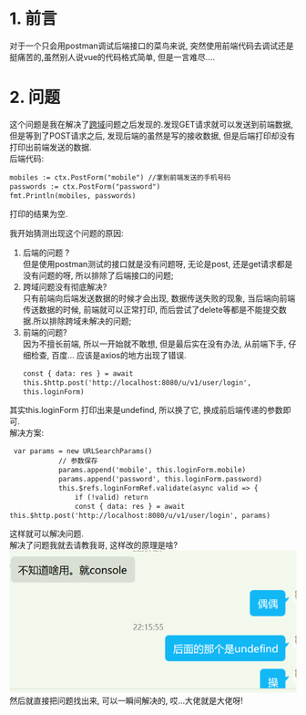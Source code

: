 # 1. 前言
对于一个只会用postman调试后端接口的菜鸟来说, 突然使用前端代码去调试还是挺痛苦的,虽然别人说vue的代码格式简单, 但是一言难尽....
# 2. 问题
这个问题是我在解决了[跨域](https://github.com/huangxuepeng/Test/blob/main/%E7%AC%94%E8%AE%B0/%E8%B7%A8%E5%9F%9F.md)问题之后发现的.发现GET请求就可以发送到前端数据, 但是等到了POST请求之后, 发现后端的虽然是写的接收数据, 但是后端打印却没有打印出前端发送的数据.   
后端代码: 
```
mobiles := ctx.PostForm("mobile") //拿到前端发送的手机号码
passwords := ctx.PostForm("password")
fmt.Println(mobiles, passwords)
```
打印的结果为空.   

  
我开始猜测出现这个问题的原因:
1. 后端的问题 ?   
   但是使用postman测试的接口就是没有问题呀, 无论是post, 还是get请求都是没有问题的呀, 所以排除了后端接口的问题;
2. 跨域问题没有彻底解决?   
    只有前端向后端发送数据的时候才会出现, 数据传送失败的现象, 当后端向前端传送数据的时候, 前端就可以正常打印, 而后尝试了delete等都是不能提交数据.所以排除跨域未解决的问题;  
3. 前端的问题?  
    因为不擅长前端, 所以一开始就不敢想, 但是最后实在没有办法, 从前端下手, 仔细检查, 百度... 应该是axios的地方出现了错误.   
    ```
    const { data: res } = await this.$http.post('http://localhost:8080/u/v1/user/login', 
    this.loginForm)
    ```
其实this.loginForm 打印出来是undefind, 所以换了它, 换成前后端传递的参数即可.    
解决方案:
```
 var params = new URLSearchParams()
            // 参数保存
            params.append('mobile', this.loginForm.mobile)
            params.append('password', this.loginForm.password)
            this.$refs.loginFormRef.validate(async valid => {
                if (!valid) return
                const { data: res } = await this.$http.post('http://localhost:8080/u/v1/user/login', params)
```
这样就可以解决问题.   
解决了问题我就去请教我哥, 这样改的原理是啥?
![图片](bcd7c2e81a3b4509f815b9c2b4b8dab.png)
然后就直接把问题找出来, 可以一瞬间解决的, 哎...大佬就是大佬呀!
